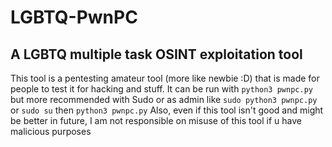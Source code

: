 # LGBTQ-PwnPC
## A LGBTQ multiple task OSINT exploitation tool

This tool is a pentesting amateur tool (more like newbie :D) that is made for people to test it for hacking and stuff.
It can be run with ```python3 pwnpc.py``` but more recommended with Sudo or as admin like ```sudo python3 pwnpc.py``` or ```sudo su``` then ```python3 pwnpc.py```
Also, even if this tool isn't good and might be better in future, I am not responsible on misuse of this tool if u have malicious purposes
